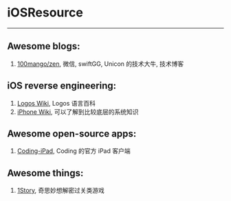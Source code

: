 # iOSResource
-------------
## Awesome blogs:
1. [100mango/zen](https://github.com/100mango/zen), 微信, swiftGG, Unicon 的技术大牛, 技术博客

## iOS reverse engineering:
1. [Logos Wiki](http://iphonedevwiki.net/index.php/Logos), Logos 语言百科
2. [iPhone Wiki](https://www.theiphonewiki.com), 可以了解到比较底层的系统知识

## Awesome open-source apps:
1. [Coding-iPad](https://coding.net/u/coding/p/Coding-iPad/git), Coding 的官方 iPad 客户端

## Awesome things:
1. [1Story](http://www.one-story.cn/nazopuzzle/nazo-1.html), 奇思妙想解密过关类游戏
